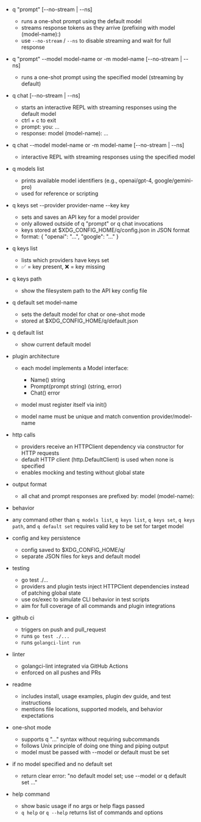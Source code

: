 * q "prompt" [--no-stream | --ns]

  * runs a one-shot prompt using the default model
  * streams response tokens as they arrive (prefixing with model (model-name):)
  * use `--no-stream` / `--ns` to disable streaming and wait for full response

* q "prompt" --model model-name or -m model-name [--no-stream | --ns]

  * runs a one-shot prompt using the specified model (streaming by default)

* q chat [--no-stream | --ns]

  * starts an interactive REPL with streaming responses using the default model
  * ctrl + c to exit
  * prompt: you: ...
  * response: model (model-name): ...

* q chat --model model-name or -m model-name [--no-stream | --ns]

  * interactive REPL with streaming responses using the specified model

* q models list

  * prints available model identifiers (e.g., openai/gpt-4, google/gemini-pro)
  * used for reference or scripting

* q keys set --provider provider-name --key key

  * sets and saves an API key for a model provider
  * only allowed outside of q "prompt" or q chat invocations
  * keys stored at \$XDG\_CONFIG\_HOME/q/config.json in JSON format
  * format: { "openai": "...", "google": "..." }


* q keys list

  * lists which providers have keys set
  * ✅ = key present, ❌ = key missing

* q keys path

  * show the filesystem path to the API key config file


* q default set model-name

  * sets the default model for chat or one-shot mode
  * stored at \$XDG\_CONFIG\_HOME/q/default.json

* q default list

  * show current default model

* plugin architecture

  * each model implements a Model interface:

    * Name() string
    * Prompt(prompt string) (string, error)
    * Chat() error
  * model must register itself via init()
  * model name must be unique and match convention provider/model-name

* http calls

  * providers receive an HTTPClient dependency via constructor for HTTP requests
  * default HTTP client (http.DefaultClient) is used when none is specified
  * enables mocking and testing without global state

* output format

  * all chat and prompt responses are prefixed by: model (model-name):

* behavior

* any command other than `q models list`, `q keys list`, `q keys set`, `q keys path`, and `q default set` requires valid key to be set for target model

* config and key persistence

  * config saved to \$XDG\_CONFIG\_HOME/q/
  * separate JSON files for keys and default model

* testing

  * go test ./...
  * providers and plugin tests inject HTTPClient dependencies instead of patching global state
  * use os/exec to simulate CLI behavior in test scripts
  * aim for full coverage of all commands and plugin integrations

* github ci

  * triggers on push and pull\_request
  * runs `go test ./...`
  * runs `golangci-lint run`

* linter

  * golangci-lint integrated via GitHub Actions
  * enforced on all pushes and PRs

* readme

  * includes install, usage examples, plugin dev guide, and test instructions
  * mentions file locations, supported models, and behavior expectations

* one-shot mode

  * supports q "..." syntax without requiring subcommands
  * follows Unix principle of doing one thing and piping output
  * model must be passed with --model or default must be set

* if no model specified and no default set

  * return clear error: "no default model set; use --model or q default set ..."

* help command

  * show basic usage if no args or help flags passed
  * `q help` or `q --help` returns list of commands and options
